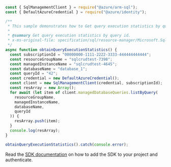 ```javascript
const { SqlManagementClient } = require("@azure/arm-sql");
const { DefaultAzureCredential } = require("@azure/identity");

/**
 * This sample demonstrates how to Get query execution statistics by query id.
 *
 * @summary Get query execution statistics by query id.
 * x-ms-original-file: specification/sql/resource-manager/Microsoft.Sql/preview/2020-11-01-preview/examples/ManagedInstanceQueryStatisticsList.json
 */
async function obtainQueryExecutionStatistics() {
  const subscriptionId = "00000000-1111-2222-3333-444444444444";
  const resourceGroupName = "sqlcrudtest-7398";
  const managedInstanceName = "sqlcrudtest-4645";
  const databaseName = "database_1";
  const queryId = "42";
  const credential = new DefaultAzureCredential();
  const client = new SqlManagementClient(credential, subscriptionId);
  const resArray = new Array();
  for await (let item of client.managedDatabaseQueries.listByQuery(
    resourceGroupName,
    managedInstanceName,
    databaseName,
    queryId
  )) {
    resArray.push(item);
  }
  console.log(resArray);
}

obtainQueryExecutionStatistics().catch(console.error);
```

Read the [SDK documentation](https://github.com/Azure/azure-sdk-for-js/blob/%40azure%2Farm-sql_9.0.1/sdk/sql/arm-sql/README.md) on how to add the SDK to your project and authenticate.
